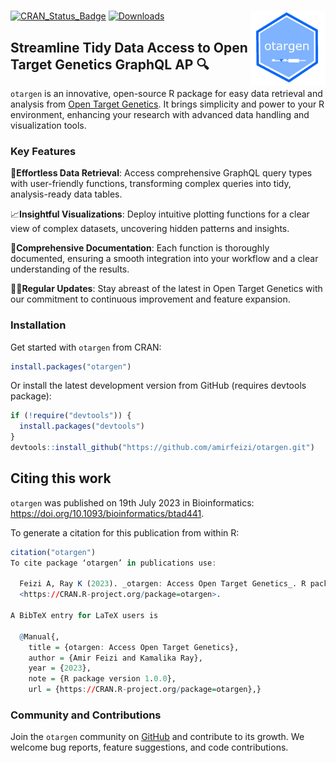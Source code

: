 # <img src="man/figures/logo.jpg" align="right" width="120" />
[![CRAN_Status_Badge](https://www.r-pkg.org/badges/version/otargen?color=blue)](https://CRAN.R-project.org/package=otargen)
[![Downloads](https://cranlogs.r-pkg.org/badges/otargen?color=yellow)](https://CRAN.R-project.org/package=otargen)

## Streamline Tidy Data Access to Open Target Genetics GraphQL AP 🔍
`otargen` is an innovative, open-source R package for easy data retrieval and analysis from [Open Target Genetics](https://genetics.opentargets.org). It brings simplicity and power to your R environment, enhancing your research with advanced data handling and visualization tools.

### Key Features
🚀**Effortless Data Retrieval**: Access comprehensive GraphQL query types with user-friendly functions, transforming complex queries into tidy, analysis-ready data tables.

📈**Insightful Visualizations**: Deploy intuitive plotting functions for a clear view of complex datasets, uncovering hidden patterns and insights.

📖**Comprehensive Documentation**: Each function is thoroughly documented, ensuring a smooth integration into your workflow and a clear understanding of the results.

👨‍💻**Regular Updates**: Stay abreast of the latest in Open Target Genetics with our commitment to continuous improvement and feature expansion.

### Installation
Get started with `otargen` from CRAN:
```r
install.packages("otargen")
```
Or install the latest development version from GitHub (requires devtools package):
```r
if (!require("devtools")) {
  install.packages("devtools")
}
devtools::install_github("https://github.com/amirfeizi/otargen.git")
```
## Citing this work

`otargen` was published on 19th July 2023 in Bioinformatics:
<https://doi.org/10.1093/bioinformatics/btad441>.

To generate a citation for this publication from within R:

``` r
citation("otargen")
To cite package ‘otargen’ in publications use:

  Feizi A, Ray K (2023). _otargen: Access Open Target Genetics_. R package version 1.0.0,
  <https://CRAN.R-project.org/package=otargen>.

A BibTeX entry for LaTeX users is

  @Manual{,
    title = {otargen: Access Open Target Genetics},
    author = {Amir Feizi and Kamalika Ray},
    year = {2023},
    note = {R package version 1.0.0},
    url = {https://CRAN.R-project.org/package=otargen},}
```

### Community and Contributions
Join the `otargen` community on [GitHub](https://github.com/amirfeizi/otargen) and contribute to its growth. We welcome bug reports, feature suggestions, and code contributions.
